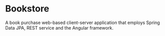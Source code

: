 # Bookstore
A book purchase web-based client-server application that employs Spring Data JPA, REST service and the Angular framework.
